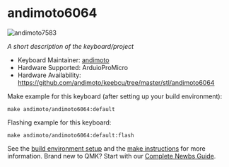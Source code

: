 # andimoto6064

![andimoto7583](https://imgur.com/CVgdmSO.png)

*A short description of the keyboard/project*

* Keyboard Maintainer: [andimoto](https://github.com/yourusername)
* Hardware Supported: ArduioProMicro
* Hardware Availability: https://github.com/andimoto/keebcu/tree/master/stl/andimoto6064

Make example for this keyboard (after setting up your build environment):

    make andimoto/andimoto6064:default

Flashing example for this keyboard:

    make andimoto/andimoto6064:default:flash

See the [build environment setup](https://docs.qmk.fm/#/getting_started_build_tools) and the [make instructions](https://docs.qmk.fm/#/getting_started_make_guide) for more information. Brand new to QMK? Start with our [Complete Newbs Guide](https://docs.qmk.fm/#/newbs).
